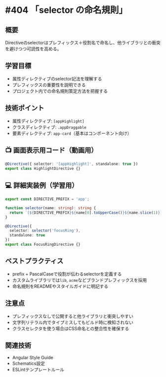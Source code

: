 # #404 「selector の命名規則」

## 概要
Directiveのselectorはプレフィックス＋役割名で命名し、他ライブラリとの衝突を避けつつ可読性を高める。

## 学習目標
- 属性ディレクティブのselector記法を理解する
- プレフィックスの重要性を説明できる
- プロジェクト内での命名規則策定方法を把握する

## 技術ポイント
- 属性ディレクティブ: `[appHighlight]`
- クラスディレクティブ: `.appDraggable`
- 要素ディレクティブ: `app-card`（基本はコンポーネント向け）

## 📺 画面表示用コード（動画用）
```typescript
@Directive({ selector: '[appHighlight]', standalone: true })
export class HighlightDirective {}
```

## 💻 詳細実装例（学習用）
```typescript
export const DIRECTIVE_PREFIX = 'app';

function selector(name: string): string {
  return `[${DIRECTIVE_PREFIX}${name[0].toUpperCase()}${name.slice(1)}]`;
}

@Directive({
  selector: selector('focusRing'),
  standalone: true
})
export class FocusRingDirective {}
```

## ベストプラクティス
- prefix + PascalCaseで役割が伝わるselectorを定義する
- カスタムライブラリでは`lib`, `acme`などブランドプレフィックスを採用
- 命名規則をREADMEやスタイルガイドに明記する

## 注意点
- プレフィックスなしで公開すると他ライブラリと衝突しやすい
- 文字列リテラル内でタイプミスしてもビルド時に検知されない
- クラスセレクタを使う場合はCSS命名との整合性を確保する

## 関連技術
- Angular Style Guide
- Schematics設定
- ESLintテンプレートルール
